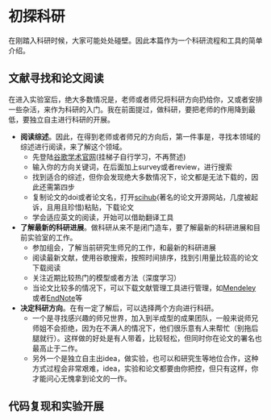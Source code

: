 # 初探科研

在刚踏入科研时候，大家可能处处碰壁。因此本篇作为一个科研流程和工具的简单介绍。

## 文献寻找和论文阅读

在进入实验室后，绝大多数情况是，老师或者师兄将科研方向扔给你，又或者安排一些杂活，来作为科研的入门。我在前面提过，做科研，要把老师的作用降到最低，要独立自主进行科研的开展。

- **阅读综述**。因此，在得到老师或者师兄的方向后，第一件事是，寻找本领域的综述进行阅读，来了解这个领域。
  - 先登陆[谷歌学术官网](https://scholar.google.com.hk/?hl=zh-CN)(挂梯子自行学习，不再赘述)
  - 输入你的方向关键词，在后面加上survey或者review，进行搜索
  - 找到适合的综述，但你会发现绝大多数情况下，论文都是无法下载的，因此还需第四步
  - 复制论文的doi或者论文名，打开[scihub](https://sci-hub.mksa.top/)(著名的论文开源网站，几度被起诉，且用且珍惜)粘贴，下载论文
  - 学会适应英文的阅读，开始可以借助翻译工具
- **了解最新的科研进展**。做科研从来不是闭门造车，要了解最新的科研进展和目前实验室的工作。
  - 参加组会，了解当前研究生师兄的工作，和最新的科研进展
  - 阅读最新文献，使用谷歌搜索，按照时间排序，找到引用量比较高的论文下载阅读
  - 关注近期比较热门的模型或者方法（深度学习）
  - 当论文比较多的情况下，可以下载文献管理工具进行管理，如[Mendeley](https://www.mendeley.com/?interaction_required=true)或者[EndNote](https://endnote.com/)等
- **决定科研方向**。在有一定了解后，可以选择两个方向进行科研。
  - 一个是寻找感兴趣的师兄世界，加入到半成型的成果团队，一般来说师兄师姐不会拒绝，因为在不满人的情况下，他们很乐意有人来帮忙（别拖后腿就行）。这样做的好处是有人带着，比较轻松，但同时你在论文的署名也最高止于二作。
  - 另外一个是独立自主出idea，做实验，也可以和研究生等地位合作，这种方式过程会非常艰难，idea，实验和论文都要由你把控，但只有这样，你才能问心无愧拿到论文的一作。



## 代码复现和实验开展

